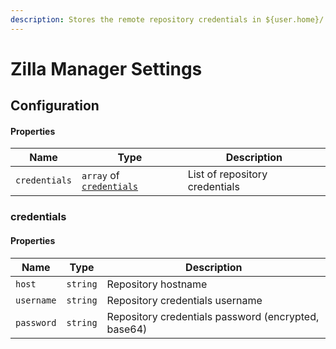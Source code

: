 ```yaml
---
description: Stores the remote repository credentials in ${user.home}/.zpm/settings.json
---
```


# Zilla Manager Settings

## Configuration

#### Properties

| Name          | Type                                                     | Description                    |
| ------------- | -------------------------------------------------------- | ------------------------------ |
| `credentials` | `array` of [`credentials`](#credentials) | List of repository credentials |

### credentials

#### Properties

| Name       | Type     | Description                                         |
| ---------- | -------- | --------------------------------------------------- |
| `host`     | `string` | Repository hostname                                 |
| `username` | `string` | Repository credentials username                     |
| `password` | `string` | Repository credentials password (encrypted, base64) |
